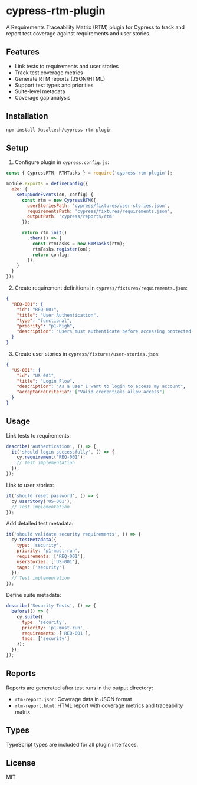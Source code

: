 # cypress-rtm-plugin

A Requirements Traceability Matrix (RTM) plugin for Cypress to track and report test coverage against requirements and user stories.

## Features

- Link tests to requirements and user stories
- Track test coverage metrics 
- Generate RTM reports (JSON/HTML)
- Support test types and priorities
- Suite-level metadata
- Coverage gap analysis

## Installation

```bash
npm install @asaltech/cypress-rtm-plugin
```

## Setup

1. Configure plugin in `cypress.config.js`:

```javascript
const { CypressRTM, RTMTasks } = require('cypress-rtm-plugin');

module.exports = defineConfig({
  e2e: {
    setupNodeEvents(on, config) {
      const rtm = new CypressRTM({
        userStoriesPath: 'cypress/fixtures/user-stories.json',
        requirementsPath: 'cypress/fixtures/requirements.json', 
        outputPath: 'cypress/reports/rtm'
      });

      return rtm.init()
        .then(() => {
          const rtmTasks = new RTMTasks(rtm);
          rtmTasks.register(on);
          return config;
        });
    }
  }
});
```

2. Create requirement definitions in `cypress/fixtures/requirements.json`:

```json
{
  "REQ-001": {
    "id": "REQ-001",
    "title": "User Authentication",
    "type": "functional",
    "priority": "p1-high",
    "description": "Users must authenticate before accessing protected resources"
  }
}
```

3. Create user stories in `cypress/fixtures/user-stories.json`:

```json
{
  "US-001": {
    "id": "US-001", 
    "title": "Login Flow",
    "description": "As a user I want to login to access my account",
    "acceptanceCriteria": ["Valid credentials allow access"]
  }
}
```

## Usage

Link tests to requirements:

```javascript
describe('Authentication', () => {
  it('should login successfully', () => {
    cy.requirement('REQ-001');
    // Test implementation
  });
});
```

Link to user stories:

```javascript
it('should reset password', () => {
  cy.userStory('US-001');
  // Test implementation
});
```

Add detailed test metadata:

```javascript
it('should validate security requirements', () => {
  cy.testMetadata({
    type: 'security',
    priority: 'p1-must-run',
    requirements: ['REQ-001'],
    userStories: ['US-001'],
    tags: ['security']
  });
  // Test implementation
});
```

Define suite metadata:

```javascript
describe('Security Tests', () => {
  before(() => {
    cy.suite({
      type: 'security',
      priority: 'p1-must-run',
      requirements: ['REQ-001'],
      tags: ['security']
    });
  });
});
```

## Reports

Reports are generated after test runs in the output directory:

- `rtm-report.json`: Coverage data in JSON format
- `rtm-report.html`: HTML report with coverage metrics and traceability matrix

## Types

TypeScript types are included for all plugin interfaces.

## License

MIT